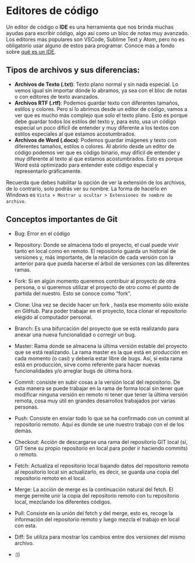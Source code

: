 ﻿# Editores de código

Un editor de código o  **IDE**  es una herramienta que nos brinda muchas ayudas para escribir código, algo así como un bloc de notas muy avanzado. Los editores más populares son VSCode, Sublime Text y Atom, pero no es obligatorio usar alguno de estos para programar. Conoce más a fondo sobre  [qué es un IDE](https://platzi.com/blog/que-es-ide-editor-de-texto/).

## [](https://github.com/Juanse2000/Git-y-GitHub/blob/main/Conceptos%20Basicos%20Git.md#tipos-de-archivos-y-sus-diferencias)Tipos de archivos y sus diferencias:

-   **Archivos de Texto (.txt)**: Texto plano normal y sin nada especial. Lo vemos igual sin importar dónde lo abramos, ya sea con el bloc de notas o con editores de texto avanzados.
-   **Archivos RTF (.rtf)**: Podemos guardar texto con diferentes tamaños, estilos y colores. Pero si lo abrimos desde un editor de código, vamos a ver que es mucho más complejo que solo el texto plano. Esto es porque debe guardar todos los estilos del texto y, para esto, usa un código especial un poco difícil de entender y muy diferente a los textos con estilos especiales al que estamos acostumbrados.
-   **Archivos de Word (.docx)**: Podemos guardar imágenes y texto con diferentes tamaños, estilos o colores. Al abrirlo desde un editor de código podemos ver que es código binario, muy difícil de entender y muy diferente al texto al que estamos acostumbrados. Esto es porque Word está optimizado para entender este código especial y representarlo gráficamente.

Recuerda que debes habilitar la opción de ver la extensión de los archivos, de lo contrario, solo podrás ver su nombre. La forma de hacerlo en Windows es  `Vista > Mostrar u ocultar > Extensiones de nombre de archivo`.

## [](https://github.com/Juanse2000/Git-y-GitHub/blob/main/Conceptos%20Basicos%20Git.md#conceptos-importantes-de-git)Conceptos importantes de Git

-   Bug: Error en el código
    
-   Repository: Donde se almacena todo el proyecto, el cual puede vivir tanto en local como en remoto. El repositorio guarda un historial de versiones y, más importante, de la relación de cada versión con la anterior para que pueda hacerse el árbol de versiones con las diferentes ramas.
    
-   Fork: Si en algún momento queremos contribuir al proyecto de otra persona, o si queremos utilizar el proyecto de otro como el punto de partida del nuestro. Esto se conoce como “fork”.
    
-   Clone: Una vez se decide hacer un fork , hasta ese momento sólo existe en GitHub. Para poder trabajar en el proyecto, toca clonar el repositorio elegido al computador personal.
    
-   Branch: Es una bifurcación del proyecto que se está realizando para anexar una nueva funcionalidad o corregir un bug.
    
-   Master: Rama donde se almacena la última versión estable del proyecto que se está realizando. La rama master es la que está en producción en cada momento (o casi) y debería estar libre de bugs. Así, si esta rama está en producción, sirve como referente para hacer nuevas funcionalidades y/o arreglar bugs de última hora.
    
-   Commit: consiste en subir cosas a la versión local del repositorio. De esta manera se puede trabajar en la rama de forma local sin tener que modificar ninguna versión en remoto ni tener que tener la última versión remota, cosa muy útil en grandes desarrollos trabajados por varias personas.
    
-   Push: Consiste en enviar todo lo que se ha confirmado con un commit al repositorio remoto. Aquí es donde se une nuestro trabajo con el de los demás.
    
-   Checkout: Acción de descargarse una rama del repositorio GIT local (sí, GIT tiene su propio repositorio en local para poder ir haciendo commits) o remoto.
    
-   Fetch: Actualiza el repositorio local bajando datos del repositorio remoto al repositorio local sin actualizarlo, es decir, se guarda una copia del repositorio remoto en el local.
    
-   Merge: La acción de merge es la continuación natural del fetch. El merge permite unir la copia del repositorio remoto con tu repositorio local, mezclando los diferentes códigos.
    
-   Pull: Consiste en la unión del fetch y del merge, esto es, recoge la información del repositorio remoto y luego mezcla el trabajo en local con esta.
    
-   Diff: Se utiliza para mostrar los cambios entre dos versiones del mismo archivo.
    
-   :))
